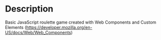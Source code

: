 # Description
Basic JavaScript roulette game created with Web Components and Custom Elements (https://developer.mozilla.org/en-US/docs/Web/Web_Components)
